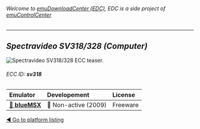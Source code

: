 ###### Welcome to [emuDownloadCenter (EDC)](https://github.com/PhoenixInteractiveNL/emuDownloadCenter/wiki/), EDC is a side project of [emuControlCenter](https://github.com/PhoenixInteractiveNL/emuControlCenter/wiki/)
***
## _Spectravideo SV318/328 (Computer)_
![](https://raw.githubusercontent.com/wiki/PhoenixInteractiveNL/emuDownloadCenter/images_platform/ecc_sv318_teaser.png "Spectravideo SV318/328 ECC teaser.")
###### ECC ID: **sv318**

| Emulator | Developement | License |
|:---------|:-------------|:--------|
| [:file_folder: **blueMSX**](https://github.com/PhoenixInteractiveNL/emuDownloadCenter/wiki/Emulator-bluemsx#menu) | :red_circle: Non-active (2009) | Freeware |

[:arrow_backward: Go to platform listing](https://github.com/PhoenixInteractiveNL/emuDownloadCenter/wiki/EDC-Platform-List)
